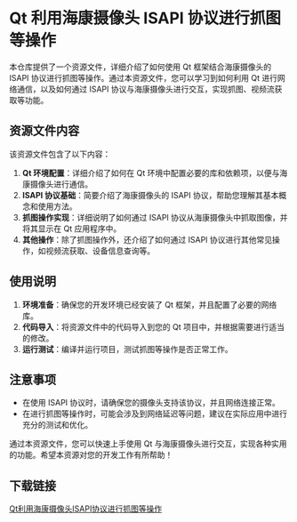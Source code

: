# Qt 利用海康摄像头 ISAPI 协议进行抓图等操作

本仓库提供了一个资源文件，详细介绍了如何使用 Qt 框架结合海康摄像头的 ISAPI 协议进行抓图等操作。通过本资源文件，您可以学习到如何利用 Qt 进行网络通信，以及如何通过 ISAPI 协议与海康摄像头进行交互，实现抓图、视频流获取等功能。

## 资源文件内容

该资源文件包含了以下内容：

1. **Qt 环境配置**：详细介绍了如何在 Qt 环境中配置必要的库和依赖项，以便与海康摄像头进行通信。
2. **ISAPI 协议基础**：简要介绍了海康摄像头的 ISAPI 协议，帮助您理解其基本概念和使用方法。
3. **抓图操作实现**：详细说明了如何通过 ISAPI 协议从海康摄像头中抓取图像，并将其显示在 Qt 应用程序中。
4. **其他操作**：除了抓图操作外，还介绍了如何通过 ISAPI 协议进行其他常见操作，如视频流获取、设备信息查询等。

## 使用说明

1. **环境准备**：确保您的开发环境已经安装了 Qt 框架，并且配置了必要的网络库。
2. **代码导入**：将资源文件中的代码导入到您的 Qt 项目中，并根据需要进行适当的修改。
3. **运行测试**：编译并运行项目，测试抓图等操作是否正常工作。

## 注意事项

- 在使用 ISAPI 协议时，请确保您的摄像头支持该协议，并且网络连接正常。
- 在进行抓图等操作时，可能会涉及到网络延迟等问题，建议在实际应用中进行充分的测试和优化。

通过本资源文件，您可以快速上手使用 Qt 与海康摄像头进行交互，实现各种实用的功能。希望本资源对您的开发工作有所帮助！

## 下载链接

[Qt利用海康摄像头ISAPI协议进行抓图等操作](https://pan.quark.cn/s/cdb42fce1b34)